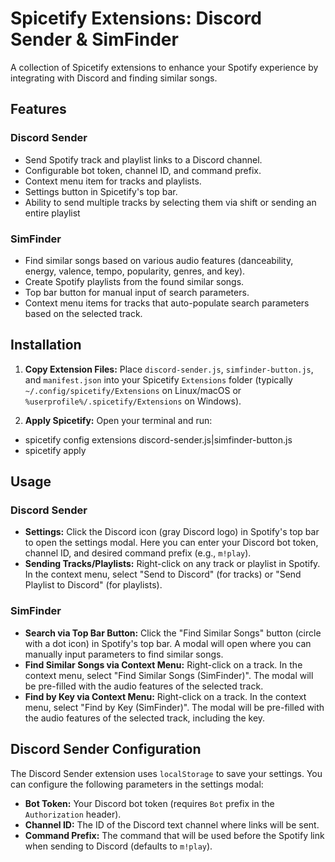 # Spicetify Extensions: Discord Sender & SimFinder

A collection of Spicetify extensions to enhance your Spotify experience by integrating with Discord and finding similar songs.

## Features

### Discord Sender

*   Send Spotify track and playlist links to a Discord channel.
*   Configurable bot token, channel ID, and command prefix.
*   Context menu item for tracks and playlists.
*   Settings button in Spicetify's top bar.
*   Ability to send multiple tracks by selecting them via shift or sending an entire playlist

### SimFinder

*   Find similar songs based on various audio features (danceability, energy, valence, tempo, popularity, genres, and key).
*   Create Spotify playlists from the found similar songs.
*   Top bar button for manual input of search parameters.
*   Context menu items for tracks that auto-populate search parameters based on the selected track.

## Installation

1.  **Copy Extension Files:**
    Place `discord-sender.js`, `simfinder-button.js`, and `manifest.json` into your Spicetify `Extensions` folder (typically `~/.config/spicetify/Extensions` on Linux/macOS or `%userprofile%/.spicetify/Extensions` on Windows).

2.  **Apply Spicetify:**
    Open your terminal and run:
- spicetify config extensions discord-sender.js|simfinder-button.js
- spicetify apply


## Usage

### Discord Sender

*   **Settings:** Click the Discord icon (gray Discord logo) in Spotify's top bar to open the settings modal. Here you can enter your Discord bot token, channel ID, and desired command prefix (e.g., `m!play`).
*   **Sending Tracks/Playlists:** Right-click on any track or playlist in Spotify. In the context menu, select "Send to Discord" (for tracks) or "Send Playlist to Discord" (for playlists).

### SimFinder

*   **Search via Top Bar Button:** Click the "Find Similar Songs" button (circle with a dot icon) in Spotify's top bar. A modal will open where you can manually input parameters to find similar songs.
*   **Find Similar Songs via Context Menu:** Right-click on a track. In the context menu, select "Find Similar Songs (SimFinder)". The modal will be pre-filled with the audio features of the selected track.
*   **Find by Key via Context Menu:** Right-click on a track. In the context menu, select "Find by Key (SimFinder)". The modal will be pre-filled with the audio features of the selected track, including the key.

## Discord Sender Configuration

The Discord Sender extension uses `localStorage` to save your settings. You can configure the following parameters in the settings modal:

*   **Bot Token:** Your Discord bot token (requires `Bot` prefix in the `Authorization` header).
*   **Channel ID:** The ID of the Discord text channel where links will be sent.
*   **Command Prefix:** The command that will be used before the Spotify link when sending to Discord (defaults to `m!play`).
